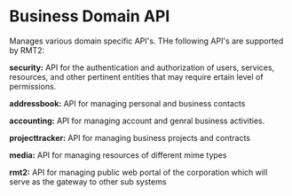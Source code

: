 # Business Domain API

Manages various domain specific API's.  THe following API's are supported by RMT2:

**security:**
API for the authentication and authorization of users, services, resources, and other pertinent entities that may require ertain level of permissions.

**addressbook:**
API for managing personal and business contacts

**accounting:**
API for managing account and genral business activities.

**projecttracker:**
API for managing business projects and contracts

**media:**
API for managing resources of different mime types

**rmt2:**
API for managing public web portal of the corporation which will serve as the gateway to other sub systems
